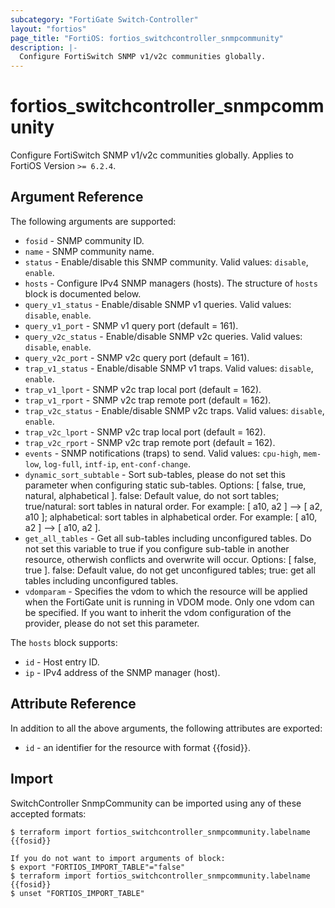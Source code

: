 ```yaml
---
subcategory: "FortiGate Switch-Controller"
layout: "fortios"
page_title: "FortiOS: fortios_switchcontroller_snmpcommunity"
description: |-
  Configure FortiSwitch SNMP v1/v2c communities globally.
---
```


# fortios_switchcontroller_snmpcommunity
Configure FortiSwitch SNMP v1/v2c communities globally. Applies to FortiOS Version `>= 6.2.4`.

## Argument Reference

The following arguments are supported:

* `fosid` - SNMP community ID.
* `name` - SNMP community name.
* `status` - Enable/disable this SNMP community. Valid values: `disable`, `enable`.
* `hosts` - Configure IPv4 SNMP managers (hosts). The structure of `hosts` block is documented below.
* `query_v1_status` - Enable/disable SNMP v1 queries. Valid values: `disable`, `enable`.
* `query_v1_port` - SNMP v1 query port (default = 161).
* `query_v2c_status` - Enable/disable SNMP v2c queries. Valid values: `disable`, `enable`.
* `query_v2c_port` - SNMP v2c query port (default = 161).
* `trap_v1_status` - Enable/disable SNMP v1 traps. Valid values: `disable`, `enable`.
* `trap_v1_lport` - SNMP v2c trap local port (default = 162).
* `trap_v1_rport` - SNMP v2c trap remote port (default = 162).
* `trap_v2c_status` - Enable/disable SNMP v2c traps. Valid values: `disable`, `enable`.
* `trap_v2c_lport` - SNMP v2c trap local port (default = 162).
* `trap_v2c_rport` - SNMP v2c trap remote port (default = 162).
* `events` - SNMP notifications (traps) to send. Valid values: `cpu-high`, `mem-low`, `log-full`, `intf-ip`, `ent-conf-change`.
* `dynamic_sort_subtable` - Sort sub-tables, please do not set this parameter when configuring static sub-tables. Options: [ false, true, natural, alphabetical ]. false: Default value, do not sort tables; true/natural: sort tables in natural order. For example: [ a10, a2 ] --> [ a2, a10 ]; alphabetical: sort tables in alphabetical order. For example: [ a10, a2 ] --> [ a10, a2 ].
* `get_all_tables` - Get all sub-tables including unconfigured tables. Do not set this variable to true if you configure sub-table in another resource, otherwish conflicts and overwrite will occur. Options: [ false, true ]. false: Default value, do not get unconfigured tables; true: get all tables including unconfigured tables. 
* `vdomparam` - Specifies the vdom to which the resource will be applied when the FortiGate unit is running in VDOM mode. Only one vdom can be specified. If you want to inherit the vdom configuration of the provider, please do not set this parameter.

The `hosts` block supports:

* `id` - Host entry ID.
* `ip` - IPv4 address of the SNMP manager (host).


## Attribute Reference

In addition to all the above arguments, the following attributes are exported:
* `id` - an identifier for the resource with format {{fosid}}.

## Import

SwitchController SnmpCommunity can be imported using any of these accepted formats:
```
$ terraform import fortios_switchcontroller_snmpcommunity.labelname {{fosid}}

If you do not want to import arguments of block:
$ export "FORTIOS_IMPORT_TABLE"="false"
$ terraform import fortios_switchcontroller_snmpcommunity.labelname {{fosid}}
$ unset "FORTIOS_IMPORT_TABLE"
```
